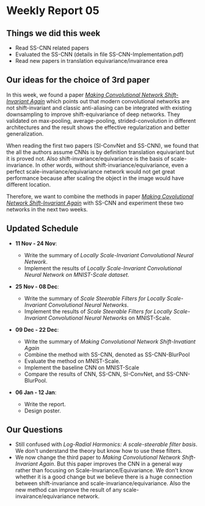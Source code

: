 # Weekly Report 05
## Things we did this week
- Read SS-CNN related papers
- Evaluated the SS-CNN (details in file SS-CNN-Implementation.pdf)
- Read new papers in translation equivariance/invairance erea
## Our ideas for the choice of 3rd paper
In this week, we found a paper [*Making Convolutional Network Shift-Invariant Again*](https://arxiv.org/abs/1904.11486) which points out that modern convolutional networks are not shift-invariant and classic anti-aliasing can be integrated with existing downsampling to improve shift-equivariance of deep networks. They validated on max-pooling, average-pooling, strided-convolution in different architectures and the result shows the effective regularization and better generalization.

When reading the first two papers (SI-ConvNet and SS-CNN), we found that the all the authors assume CNNs is by definition translation equivariant but it is proved not. Also shift-invariance/equivariance is the basis of scale-invariance. In other words, without shift-invariance/equivariance, even a perfect scale-invariance/equivariance network would not get great performance because after scaling the object in the image would have different location.

Therefore, we want to combine the methods in paper [*Making Covolutional Network Shift-Invariant Again*](https://arxiv.org/abs/1904.11486) with SS-CNN and experiment these two networks in the next two weeks. 


## Updated Schedule


- **11 Nov - 24 Nov**:
    - Write the summary of *Locally Scale-Invariant Convolutional Neural Network*. 
    - Implement the results of *Locally Scale-Invariant Convolutional Neural Network on MNIST-Scale dataset*.

- **25 Nov - 08 Dec**:
    - Write the summary of *Scale Steerable Filters for Locally Scale-Invariant Convolutional Neural Networks*.
    - Implement the results of *Scale Steerable Filters for Locally Scale-Invariant Convolutional Neural Networks* on MNIST-Scale.

- **09 Dec - 22 Dec**:
    - Write the summary of *Making Convolutional Network Shift-Invatiant Again*
    - Combine the method with SS-CNN, denoted as SS-CNN-BlurPool
    - Evaluate the method on MNIST-Scale.
    - Implement the baseline CNN on MNIST-Scale
    - Compare the results of CNN, SS-CNN, SI-ConvNet, and SS-CNN-BlurPool.
- **06 Jan - 12 Jan**:
    - Write the report. 
    - Design poster.
    
## Our Questions
- Still confused with *Log-Radial Harmonics: A scale-steerable filter basis*. We don't understand the theory but know how to use these filters.
- We now change the third paper to *Making Convolutional Network Shift-Invariant Again*. But this paper improves the CNN in a general way rather than focusing on Scale-Invariance/Equivariance. We don't know whether it is a good change but we believe there is a huge connection between shift-invariance and scale-invariance/equivariance. Also the new method can improve the result of any scale-invairance/equivariance network.